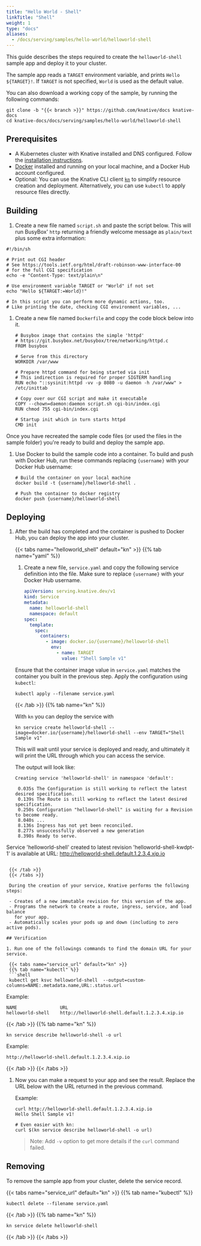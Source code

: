 ```yaml
---
title: "Hello World - Shell"
linkTitle: "Shell"
weight: 1
type: "docs"
aliases:
  - /docs/serving/samples/hello-world/helloworld-shell
---
```


This guide describes the steps required to create the `helloworld-shell` sample app and deploy it to your
cluster.

The sample app reads a `TARGET` environment variable, and prints `Hello ${TARGET}!`.
If `TARGET` is not specified, `World` is used as the default value.

You can also download a working copy of the sample, by running the
following commands:

```shell
git clone -b "{{< branch >}}" https://github.com/knative/docs knative-docs
cd knative-docs/docs/serving/samples/hello-world/helloworld-shell
```

## Prerequisites

- A Kubernetes cluster with Knative installed and DNS configured. Follow the
  [installation instructions](../../../../install).
- [Docker](https://www.docker.com) installed and running on your local machine,
  and a Docker Hub account configured.
- Optional: You can use the Knative CLI client [`kn`](https://github.com/knative/client/releases) to simplify resource creation and deployment. Alternatively, you can use `kubectl` to apply resource files directly.

## Building

1. Create a new file named `script.sh` and paste the script below. This will run BusyBox' `http` returning a friendly welcome message as `plain/text` plus some extra information:

  ```shell
  #!/bin/sh

  # Print out CGI header
  # See https://tools.ietf.org/html/draft-robinson-www-interface-00
  # for the full CGI specification
  echo -e "Content-Type: text/plain\n"

  # Use environment variable TARGET or "World" if not set
  echo "Hello ${TARGET:=World}!"

  # In this script you can perform more dynamic actions, too.
  # Like printing the date, checking CGI environment variables, ...
  ```

1. Create a new file named `Dockerfile` and copy the code block below into it.

   ```docker
   # Busybox image that contains the simple 'httpd'
   # https://git.busybox.net/busybox/tree/networking/httpd.c
   FROM busybox

   # Serve from this directory
   WORKDIR /var/www

   # Prepare httpd command for being started via init
   # This indirection is required for proper SIGTERM handling
   RUN echo "::sysinit:httpd -vv -p 8080 -u daemon -h /var/www" > /etc/inittab

   # Copy over our CGI script and make it executable
   COPY --chown=daemon:daemon script.sh cgi-bin/index.cgi
   RUN chmod 755 cgi-bin/index.cgi

   # Startup init which in turn starts httpd
   CMD init
   ```

Once you have recreated the sample code files (or used the files in the sample
folder) you're ready to build and deploy the sample app.

1. Use Docker to build the sample code into a container. To build and push with
   Docker Hub, run these commands replacing `{username}` with your Docker Hub
   username:

   ```shell
   # Build the container on your local machine
   docker build -t {username}/helloworld-shell .

   # Push the container to docker registry
   docker push {username}/helloworld-shell
   ```

## Deploying

1. After the build has completed and the container is pushed to Docker Hub, you
   can deploy the app into your cluster.

   {{< tabs name="helloworld_shell" default="kn" >}}
   {{% tab name="yaml" %}}

   1. Create a new file, `service.yaml` and copy the following service definition
      into the file. Make sure to replace `{username}` with your Docker Hub
      username.

      ```yaml
      apiVersion: serving.knative.dev/v1
      kind: Service
      metadata:
        name: helloworld-shell
        namespace: default
      spec:
        template:
          spec:
            containers:
              - image: docker.io/{username}/helloworld-shell
                env:
                  - name: TARGET
                    value: "Shell Sample v1"
      ```

   Ensure that the container image value
   in `service.yaml` matches the container you built in the previous step. Apply
   the configuration using `kubectl`:

   ```shell
   kubectl apply --filename service.yaml
   ```

   {{< /tab >}}
   {{% tab name="kn" %}}

   With `kn` you can deploy the service with

   ```shell
   kn service create helloworld-shell --image=docker.io/{username}/helloworld-shell --env TARGET="Shell Sample v1"
   ```

   This will wait until your service is deployed and ready, and ultimately it will print the URL through which you can access the service.

   The output will look like:

   ```
   Creating service 'helloworld-shell' in namespace 'default':

    0.035s The Configuration is still working to reflect the latest desired specification.
    0.139s The Route is still working to reflect the latest desired specification.
    0.250s Configuration "helloworld-shell" is waiting for a Revision to become ready.
    8.040s ...
    8.136s Ingress has not yet been reconciled.
    8.277s unsuccessfully observed a new generation
    8.398s Ready to serve.

  Service 'helloworld-shell' created to latest revision 'helloworld-shell-kwdpt-1' is available at URL:
  http://helloworld-shell.default.1.2.3.4.xip.io
  ```

   {{< /tab >}}
   {{< /tabs >}}

   During the creation of your service, Knative performs the following steps:

   - Creates of a new immutable revision for this version of the app.
   - Programs the network to create a route, ingress, service, and load balance
     for your app.
   - Automatically scales your pods up and down (including to zero active pods).

## Verification

1. Run one of the followings commands to find the domain URL for your service.

   {{< tabs name="service_url" default="kn" >}}
   {{% tab name="kubectl" %}}
   ```shell
   kubectl get ksvc helloworld-shell  --output=custom-columns=NAME:.metadata.name,URL:.status.url
   ```

   Example:

   ```shell
   NAME                URL
   helloworld-shell    http://helloworld-shell.default.1.2.3.4.xip.io
   ```

   {{< /tab >}}
   {{% tab name="kn" %}}

   ```shell
   kn service describe helloworld-shell -o url
   ```

   Example:

   ```shell
   http://helloworld-shell.default.1.2.3.4.xip.io
   ```
   {{< /tab >}}
   {{< /tabs >}}

1. Now you can make a request to your app and see the result. Replace
   the URL below with the URL returned in the previous command.

   Example:

   ```shell
   curl http://helloworld-shell.default.1.2.3.4.xip.io
   Hello Shell Sample v1!

   # Even easier with kn:
   curl $(kn service describe helloworld-shell -o url)
   ```

   > Note: Add `-v` option to get more details if the `curl` command failed.

## Removing

To remove the sample app from your cluster, delete the service record.

{{< tabs name="service_url" default="kn" >}}
{{% tab name="kubectl" %}}
```shell
kubectl delete --filename service.yaml
```
{{< /tab >}}
{{% tab name="kn" %}}
```shell
kn service delete helloworld-shell
```
{{< /tab >}}
{{< /tabs >}}
